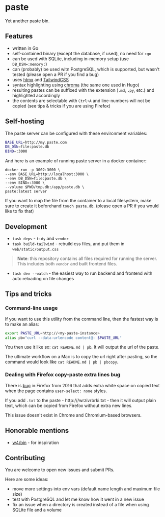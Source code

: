 # paste

Yet another paste bin.

## Features

- written in Go
- self-contained binary (except the database, if used), no need for `cgo`
- can be used with SQLite, including in-memory setup (use `DB_DSN=:memory:`)
- can (probably) be used witn PostgreSQL, which is supported, but wasn't tested (please open a PR if you find a bug)
- uses [htmx](https://htmx.org/) and [TailwindCSS](https://tailwindcss.com/)
- syntax highlighting using [chroma](https://github.com/alecthomas/chroma) (the same one used in Hugo)
- resulting pastes can be suffixed with the extension (`.md`, `.py`, etc.) and highlighted accordingly
- the contents are selectable with `Ctrl+A` and line-numbers will not be copied (see tips & tricks if you are using Firefox)

## Self-hosting

The paste server can be configured with these environment variables:

```bash
BASE_URL=http://my.paste.com
DB_DSN=file:paste.db
BIND=:3000
```

And here is an example of running paste server in a docker container:

```
docker run -p 3002:3000 \
--env BASE_URL=http://localhost:3000 \
--env DB_DSN=file:paste.db \
--env BIND=:3000 \
--volume $PWD/tmp.db:/app/paste.db \
paste:latest server
```

If you want to map the file from the container to a local filesystem, make sure to create it beforehand `touch paste.db`. (please open a PR if you would like to fix that)

## Development

- `task deps` - `tidy` and `vendor`
- `task build-tailwind` - rebuild css files, and put them in `web/static/output.css`

> **Note**: this repository contains all files required for running the server.
> This includes both `vendor` and built frontend files.

- `task dev --watch` - the easiest way to run backend and frontend with auto reloading on file changes

## Tips and tricks

### Command-line usage

If you want to use this utility from the command line, then the fastest way is to make an alias:

```bash
export PASTE_URL=http://<my-paste-instance>
alias pb="curl --data-urlencode content@- $PASTE_URL"
```

You then use it like so: `cat README.md | pb`. It will output the url of the paste.

The ultimate workflow on a Mac is to copy the url right after pasting, so the command would look like `cat README.md | pb | pbcopy`.

### Dealing with Firefox copy-paste extra lines bug

There is [bug](https://bugzilla.mozilla.org/show_bug.cgi?id=1273836) in Firefox from 2016 that adds extra white space on copied text when the page contains `user-select: none` styles.

If you add `.txt` to the paste - http://<my-paste-url>/wrzivrbrki.txt - then it will output plain text, which can be copied from Firefox without extra new lines.

This issue doesn't exist in Chrome and Chromium-based browsers.

## Honorable mentions

- [w4/bin](https://github.com/w4/bin) - for inspiration

## Contributing

You are welcome to open new issues and submit PRs.

Here are some ideas:

- move more settings into env vars (default name length and maximum file size)
- test with PostgreSQL and let me know how it went in a new issue
- fix an issue when a directory is created instead of a file when using SQLite file and a volume

